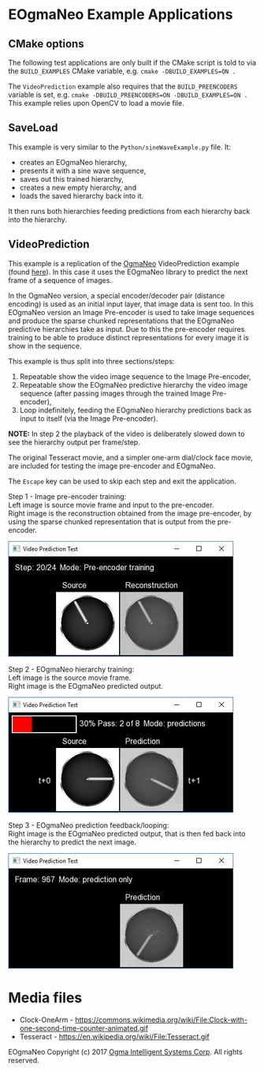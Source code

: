 
<!---
  EOgmaNeo
  Copyright(c) 2017 Ogma Intelligent Systems Corp. All rights reserved.

  This copy of EOgmaNeo is licensed to you under the terms described
  in the EOGMANEO_LICENSE.md file included in this distribution.
--->

# EOgmaNeo Example Applications

## CMake options

The following test applications are only built if the CMake script is told to via the `BUILD_EXAMPLES` CMake variable, e.g. `cmake -DBUILD_EXAMPLES=ON .`

The `VideoPrediction` example also requires that the `BUILD_PREENCODERS` variable is set, e.g. `cmake -DBUILD_PREENCODERS=ON -DBUILD_EXAMPLES=ON .` This example relies upon OpenCV to load a movie file.

## SaveLoad

This example is very similar to the `Python/sineWaveExample.py` file. It:

- creates an EOgmaNeo hierarchy,
- presents it with a sine wave sequence,
- saves out this trained hierarchy,
- creates a new empty hierarchy, and
- loads the saved hierarchy back into it.

It then runs both hierarchies feeding predictions from each hierarchy back into the hierarchy.

## VideoPrediction

This example is a replication of the [OgmaNeo](https://github.com/ogmacorp/OgmaNeo) VideoPrediction example (found [here](https://github.com/ogmacorp/OgmaNeoDemos/blob/master/demos/Video_Prediction.cpp)). In this case it uses the EOgmaNeo library to predict the next frame of a sequence of images.

In the OgmaNeo version, a special encoder/decoder pair (distance encoding) is used as an initial input layer, that image data is sent too. In this EOgmaNeo version an Image Pre-encoder is used to take image sequences and produce the sparse chunked representations that the EOgmaNeo predictive hierarchies take as input. Due to this the pre-encoder requires training to be able to produce distinct representations for every image it is show in the sequence.

This example is thus split into three sections/steps:

1. Repeatable show the video image sequence to the Image Pre-encoder,
1. Repeatable show the EOgmaNeo predictive hierarchy the video image sequence (after passing images through the trained Image Pre-encoder),
1. Loop indefinitely, feeding the EOgmaNeo hierarchy predictions back as input to itself (via the Image Pre-encoder).

**NOTE:** In step 2 the playback of the video is deliberately slowed down to see the hierarchy output per frame/step.

The original Tesseract movie, and a simpler one-arm dial/clock face movie, are included for testing the image pre-encoder and EOgmaNeo.

The `Escape` key can be used to skip each step and exit the application.

Step 1 - Image pre-encoder training:  
Left image is source movie frame and input to the pre-encoder.  
Right image is the reconstruction obtained from the image pre-encoder, by using the sparse chunked representation that is output from the pre-encoder.

![Step 1 - Image pre-encoder training](./VideoPrediction-Step1.jpg)

Step 2 - EOgmaNeo hierarchy training:  
Left image is the source movie frame.  
Right image is the EOgmaNeo predicted output.

![Step 2 - EOgmaNeo hierarchy training](./VideoPrediction-Step2.jpg)

Step 3 - EOgmaNeo prediction feedback/looping:  
Right image is the EOgmaNeo predicted output, that is then fed back into the hierarchy to predict the next image.

![Step 3 - EOgmaNeo prediction feedback/looping](./VideoPrediction-Step3.jpg)

# Media files

<!--- Clock-TwoArm - https://commons.wikimedia.org/wiki/File:AnalogClockAnimation1_2hands_12h_in_realtime.gif -->
- Clock-OneArm - https://commons.wikimedia.org/wiki/File:Clock-with-one-second-time-counter-animated.gif
- Tesseract - https://en.wikipedia.org/wiki/File:Tesseract.gif

EOgmaNeo Copyright (c) 2017 [Ogma Intelligent Systems Corp](https://ogmacorp.com). All rights reserved.
